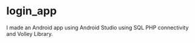 # login_app
I made an Android app using Android Studio using SQL PHP connectivity and Volley Library.
